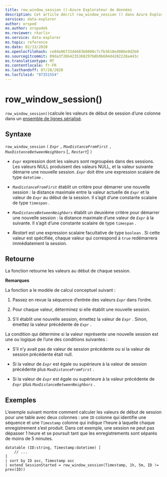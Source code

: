 ```yaml
---
title: row_window_session ()-Azure Explorateur de données
description: Cet article décrit row_window_session () dans Azure Explorateur de données.
services: data-explorer
author: orspod
ms.author: orspodek
ms.reviewer: rkarlin
ms.service: data-explorer
ms.topic: reference
ms.date: 02/13/2020
ms.openlocfilehash: ce8da96733dd483b8600c7cfb3618ed986e9d2b0
ms.sourcegitcommit: 09da3f26b4235368297b8b9b604d4282228a443c
ms.translationtype: MT
ms.contentlocale: fr-FR
ms.lasthandoff: 07/28/2020
ms.locfileid: "87351554"
---
```

# <a name="row_window_session"></a>row_window_session()

`row_window_session()`calcule les valeurs de début de session d’une colonne dans un [ensemble de lignes sérialisé](./windowsfunctions.md#serialized-row-set).

## <a name="syntax"></a>Syntaxe

`row_window_session` `(` *`Expr`* `,` *`MaxDistanceFromFirst`* `,` *`MaxDistanceBetweenNeighbors`* [`,` *`Restart`*] `)`

* *`Expr`* expression dont les valeurs sont regroupées dans des sessions.
  Les valeurs NULL produisent des valeurs NULL, et la valeur suivante démarre une nouvelle session.
  *`Expr`* doit être une expression scalaire de type `datetime` .

* *`MaxDistanceFromFirst`* établit un critère pour démarrer une nouvelle session : la distance maximale entre la valeur actuelle de *`Expr`* et la valeur de *`Expr`* au début de la session.
  Il s’agit d’une constante scalaire de type `timespan` .

* *`MaxDistanceBetweenNeighbors`* établit un deuxième critère pour démarrer une nouvelle session : la distance maximale d’une valeur de *`Expr`* à la suivante.
  Il s’agit d’une constante scalaire de type `timespan` .

* *Restart* est une expression scalaire facultative de type `boolean` . Si cette valeur est spécifiée, chaque valeur qui correspond à `true` redémarrera immédiatement la session.

## <a name="returns"></a>Retourne

La fonction retourne les valeurs au début de chaque session.

**Remarques**

La fonction a le modèle de calcul conceptuel suivant :

1. Passez en revue la séquence d’entrée des valeurs *`Expr`* dans l’ordre.

1. Pour chaque valeur, déterminez si elle établit une nouvelle session.

1. S’il établit une nouvelle session, émettez la valeur de *`Expr`* . Sinon, émettez la valeur précédente de *`Expr`* .

La condition qui détermine si la valeur représente une nouvelle session est une ou logique de l’une des conditions suivantes :

* S’il n’y avait pas de valeur de session précédente ou si la valeur de session précédente était null.

* Si la valeur de *`Expr`* est égale ou supérieure à la valeur de session précédente plus *`MaxDistanceFromFirst`* .

* Si la valeur de *`Expr`* est égale ou supérieure à la valeur précédente de *`Expr`* plus *`MaxDistanceBetweenNeighbors`* .

## <a name="examples"></a>Exemples

L’exemple suivant montre comment calculer les valeurs de début de session pour une table avec deux colonnes : une `ID` colonne qui identifie une séquence et une `Timestamp` colonne qui indique l’heure à laquelle chaque enregistrement s’est produit. Dans cet exemple, une session ne peut pas dépasser 1 heure et se poursuit tant que les enregistrements sont séparés de moins de 5 minutes.

```kusto
datatable (ID:string, Timestamp:datetime) [
    // ...
]
| sort by ID asc, Timestamp asc
| extend SessionStarted = row_window_session(Timestamp, 1h, 5m, ID != prev(ID))
```